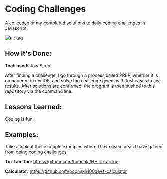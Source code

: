 # Coding Challenges
A collection of my completed solutions to daily coding challenges in Javascript.

![alt tag](https://www.codewars.com/users/boonaki/badges/large)

## How It's Done:

**Tech used:** JavaScript

After finding a challenge, I go through a process called PREP, whether it is on paper or in my IDE, and solve the challenge given, with test cases to see results. After solutions are confirmed, the program is then pushed to this repository via the command line.

## Lessons Learned:

Coding is fun.

## Examples:
Take a look at these couple examples where I have used ideas I have gained from doing coding challenges:

**Tic-Tac-Toe:** https://github.com/boonaki/HHTicTacToe

**Calculator:** https://github.com/boonaki/100devs-calculator



